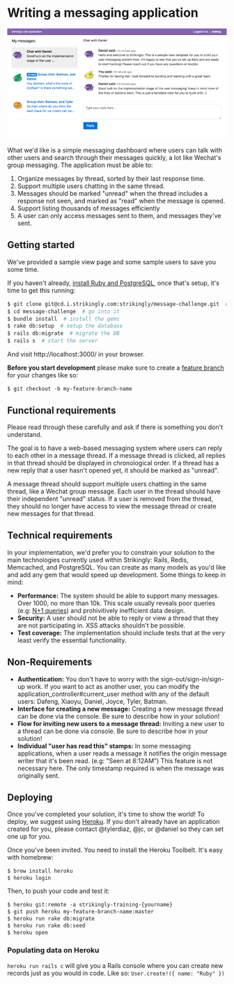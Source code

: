 # Writing a messaging application

![what it should look like](./public/screenshot.png)

What we'd like is a simple messaging dashboard where users can talk with other users and search through their messages quickly, a lot like Wechat's group messaging. The application must be able to:

1. Organize messages by thread, sorted by their last response time.
2. Support multiple users chatting in the same thread.
3. Messages should be marked "unread" when the thread includes a response not seen, and marked as "read" when the message is opened.
4. Support listing thousands of messages efficiently
5. A user can only access messages sent to them, and messages they've sent.

## Getting started

We've provided a sample view page and some sample users to save you some time. 

If you haven't already, [install Ruby and PostgreSQL](https://gorails.com/setup/osx/10.12-sierra), once that's setup, it's time to get this running:
```bash
$ git clone git@cd.i.strikingly.com:strikingly/message-challenge.git  # clone the repository
$ cd message-challenge  # go into it
$ bundle install  # install the gems
$ rake db:setup  # setup the database
$ rails db:migrate  # migrate the DB
$ rails s  # start the server
```

And visit http://localhost:3000/ in your browser.

**Before you start development** please make sure to create a [feature branch](https://martinfowler.com/bliki/FeatureBranch.html) for your changes like so:

```
$ git checkout -b my-feature-branch-name
```

## Functional requirements

Please read through these carefully and ask if there is something you don't understand.

The goal is to have a web-based messaging system where users can reply to each other in a message thread. If a message thread is clicked, all replies in that thread should be displayed in chronological order. If a thread has a new reply that a user hasn't opened yet, it should be marked as "unread".

A message thread should support multiple users chatting in the same thread, like a Wechat group message. Each user in the thread should have their independent "unread" status. If a user is removed from the thread, they should no longer have access to view the message thread or create new messages for that thread.

## Technical requirements

In your implementation, we'd prefer you to constrain your solution to the main technologies currently used within Strikingly: Rails, Redis, Memcached, and PostgreSQL. You can create as many models as you'd like and add any gem that would speed up development. Some things to keep in mind:

- **Performance:** The system should be able to support many messages. Over 1000, no more than 10k. This scale usually reveals poor queries (e.g: [N+1 queries](http://guides.rubyonrails.org/active_record_querying.html#eager-loading-associations)) and prohivitively inefficient data design.
- **Security:** A user should not be able to reply or view a thread that they are not participating in. XSS attacks shouldn't be possible.
- **Test coverage:** The implementation should include tests that at the very least verify the essential functionality.

## Non-Requirements

- **Authentication:** You don't have to worry with the sign-out/sign-in/sign-up work. If you want to act as another user, you can modify the application_controller#current_user method with any of the default users: Dafeng, Xiaoyu, Daniel, Joyce, Tyler, Batman.
- **Interface for creating a new message:** Creating a new message thread can be done via the console. Be sure to describe how in your solution!
- **Flow for inviting new users to a message thread:** Inviting a new user to a thread can be done via console. Be sure to describe how in your solution!
- **Individual "user has read this" stamps:** In some messaging applications, when a user reads a message it notifies the origin message writer that it's been read. (e.g: "Seen at 8:12AM") This feature is not necessary here. The only timestamp required is when the message was originally sent.

## Deploying

Once you've completed your solution, it's time to show the world! To deploy, we suggest using [Heroku](heroku.com). If you don't already have an application created for you, please contact @tylerdiaz, @jc, or @daniel so they can set one up for you.

Once you've been invited. You need to install the Heroku Toolbelt. It's easy with homebrew:

```
$ brew install heroku
$ heroku login
```

Then, to push your code and test it:
```
$ heroku git:remote -a strikingly-training-{yourname}
$ git push heroku my-feature-branch-name:master
$ heroku run rake db:migrate
$ heroku run rake db:seed
$ heroku open
```

### Populating data on Heroku

`heroku run rails c` will give you a Rails console where you can create new records just as you would in code. Like so: `User.create!({ name: "Ruby" })`
